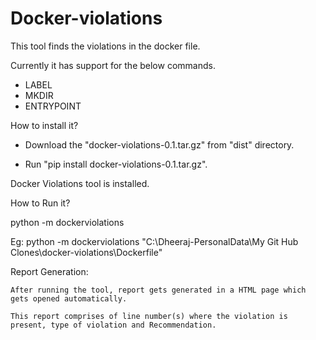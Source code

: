 # Docker-violations

This tool finds the violations in the docker file.

Currently it has support for the below commands.

- LABEL
- MKDIR
- ENTRYPOINT

How to install it?

  - Download the "docker-violations-0.1.tar.gz" from "dist" directory.
  
  - Run "pip install docker-violations-0.1.tar.gz".

Docker Violations tool is installed.

How to Run it?

  python -m dockerviolations <Path of the Dockerfile in which violations to be found>
  
  Eg: python -m dockerviolations "C:\Dheeraj-PersonalData\My Git Hub Clones\docker-violations\Dockerfile"

Report Generation:

	After running the tool, report gets generated in a HTML page which gets opened automatically.
	
	This report comprises of line number(s) where the violation is present, type of violation and Recommendation.
